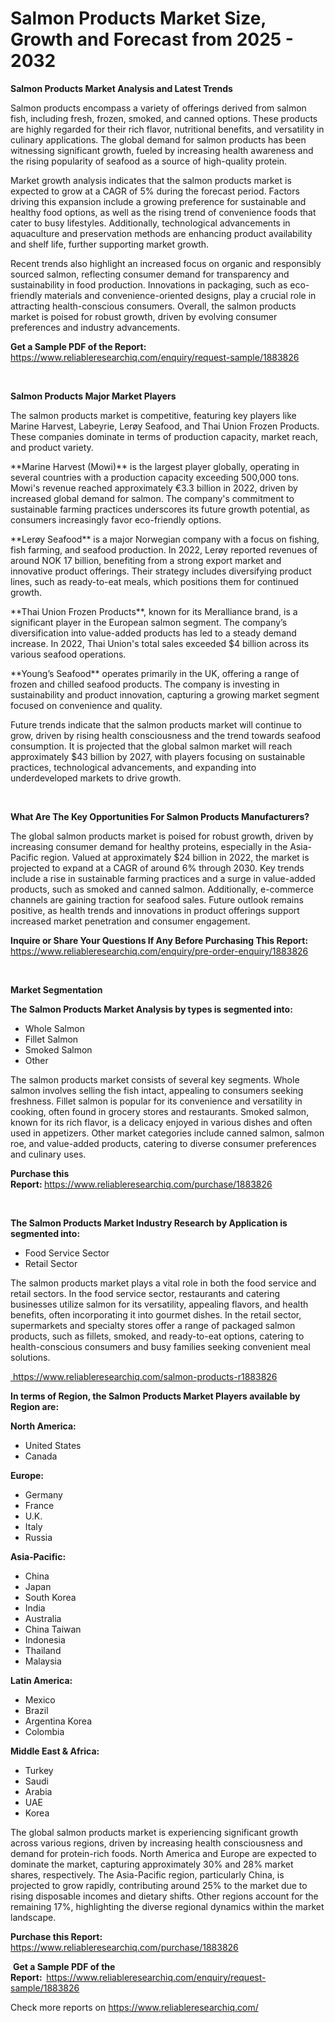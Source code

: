 <p><h1>Salmon Products Market Size, Growth and Forecast from 2025 - 2032</h1></p><p><strong>Salmon Products Market Analysis and Latest Trends</strong></p>
<p><p>Salmon products encompass a variety of offerings derived from salmon fish, including fresh, frozen, smoked, and canned options. These products are highly regarded for their rich flavor, nutritional benefits, and versatility in culinary applications. The global demand for salmon products has been witnessing significant growth, fueled by increasing health awareness and the rising popularity of seafood as a source of high-quality protein.</p><p>Market growth analysis indicates that the salmon products market is expected to grow at a CAGR of 5% during the forecast period. Factors driving this expansion include a growing preference for sustainable and healthy food options, as well as the rising trend of convenience foods that cater to busy lifestyles. Additionally, technological advancements in aquaculture and preservation methods are enhancing product availability and shelf life, further supporting market growth.</p><p>Recent trends also highlight an increased focus on organic and responsibly sourced salmon, reflecting consumer demand for transparency and sustainability in food production. Innovations in packaging, such as eco-friendly materials and convenience-oriented designs, play a crucial role in attracting health-conscious consumers. Overall, the salmon products market is poised for robust growth, driven by evolving consumer preferences and industry advancements.</p></p>
<p><strong>Get a Sample PDF of the Report:&nbsp;</strong> <a href="https://www.reliableresearchiq.com/enquiry/request-sample/1883826?utm_campaign=2117&utm_medium=2&utm_source=Github&utm_content=ia&utm_term=15022025&utm_id=salmon-products">https://www.reliableresearchiq.com/enquiry/request-sample/1883826</a></p>
<p>&nbsp;</p>
<p><strong>Salmon Products Major Market Players</strong></p>
<p><p>The salmon products market is competitive, featuring key players like Marine Harvest, Labeyrie, Lerøy Seafood, and Thai Union Frozen Products. These companies dominate in terms of production capacity, market reach, and product variety.</p><p>**Marine Harvest (Mowi)** is the largest player globally, operating in several countries with a production capacity exceeding 500,000 tons. Mowi's revenue reached approximately €3.3 billion in 2022, driven by increased global demand for salmon. The company's commitment to sustainable farming practices underscores its future growth potential, as consumers increasingly favor eco-friendly options.</p><p>**Lerøy Seafood** is a major Norwegian company with a focus on fishing, fish farming, and seafood production. In 2022, Lerøy reported revenues of around NOK 17 billion, benefiting from a strong export market and innovative product offerings. Their strategy includes diversifying product lines, such as ready-to-eat meals, which positions them for continued growth.</p><p>**Thai Union Frozen Products**, known for its Meralliance brand, is a significant player in the European salmon segment. The company’s diversification into value-added products has led to a steady demand increase. In 2022, Thai Union's total sales exceeded $4 billion across its various seafood operations.</p><p>**Young’s Seafood** operates primarily in the UK, offering a range of frozen and chilled seafood products. The company is investing in sustainability and product innovation, capturing a growing market segment focused on convenience and quality.</p><p>Future trends indicate that the salmon products market will continue to grow, driven by rising health consciousness and the trend towards seafood consumption. It is projected that the global salmon market will reach approximately $43 billion by 2027, with players focusing on sustainable practices, technological advancements, and expanding into underdeveloped markets to drive growth.</p></p>
<p>&nbsp;</p>
<p><strong>What Are The Key Opportunities For Salmon Products Manufacturers?</strong></p>
<p><p>The global salmon products market is poised for robust growth, driven by increasing consumer demand for healthy proteins, especially in the Asia-Pacific region. Valued at approximately $24 billion in 2022, the market is projected to expand at a CAGR of around 6% through 2030. Key trends include a rise in sustainable farming practices and a surge in value-added products, such as smoked and canned salmon. Additionally, e-commerce channels are gaining traction for seafood sales. Future outlook remains positive, as health trends and innovations in product offerings support increased market penetration and consumer engagement.</p></p>
<p><strong>Inquire or Share Your Questions If Any Before Purchasing This Report:</strong> <a href="https://www.reliableresearchiq.com/enquiry/pre-order-enquiry/1883826?utm_campaign=2117&utm_medium=2&utm_source=Github&utm_content=ia&utm_term=15022025&utm_id=salmon-products">https://www.reliableresearchiq.com/enquiry/pre-order-enquiry/1883826</a></p>
<p>&nbsp;</p>
<p><strong>Market Segmentation</strong></p>
<p><strong>The Salmon Products Market Analysis by types is segmented into:</strong></p>
<p><ul><li>Whole Salmon</li><li>Fillet Salmon</li><li>Smoked Salmon</li><li>Other</li></ul></p>
<p><p>The salmon products market consists of several key segments. Whole salmon involves selling the fish intact, appealing to consumers seeking freshness. Fillet salmon is popular for its convenience and versatility in cooking, often found in grocery stores and restaurants. Smoked salmon, known for its rich flavor, is a delicacy enjoyed in various dishes and often used in appetizers. Other market categories include canned salmon, salmon roe, and value-added products, catering to diverse consumer preferences and culinary uses.</p></p>
<p><strong>Purchase this Report:&nbsp;</strong><a href="https://www.reliableresearchiq.com/purchase/1883826?utm_campaign=2117&utm_medium=2&utm_source=Github&utm_content=ia&utm_term=15022025&utm_id=salmon-products">https://www.reliableresearchiq.com/purchase/1883826</a></p>
<p>&nbsp;</p>
<p><strong>The Salmon Products Market Industry Research by Application is segmented into:</strong></p>
<p><ul><li>Food Service Sector</li><li>Retail Sector</li></ul></p>
<p><p>The salmon products market plays a vital role in both the food service and retail sectors. In the food service sector, restaurants and catering businesses utilize salmon for its versatility, appealing flavors, and health benefits, often incorporating it into gourmet dishes. In the retail sector, supermarkets and specialty stores offer a range of packaged salmon products, such as fillets, smoked, and ready-to-eat options, catering to health-conscious consumers and busy families seeking convenient meal solutions.</p></p>
<p><a href="https://www.reliableresearchiq.com/salmon-products-r1883826?utm_campaign=2117&utm_medium=2&utm_source=Github&utm_content=ia&utm_term=15022025&utm_id=salmon-products">&nbsp;https://www.reliableresearchiq.com/salmon-products-r1883826</a></p>
<p><strong>In terms of Region, the Salmon Products Market Players available by Region are:</strong></p>
<p>
    <p> <strong> North America: </strong>
        <ul>
            <li>United States</li>
            <li>Canada</li>
        </ul>
        </p> 
    <p> <strong> Europe: </strong>
        <ul>
            <li>Germany</li>
            <li>France</li>
            <li>U.K.</li>
            <li>Italy</li>
            <li>Russia</li>
        </ul>
        </p> 
    <p> <strong> Asia-Pacific: </strong>
        <ul>
            <li>China</li>
            <li>Japan</li>
            <li>South Korea</li>
            <li>India</li>
            <li>Australia</li>
            <li>China Taiwan</li>
            <li>Indonesia</li>
            <li>Thailand</li>
            <li>Malaysia</li>
        </ul>
        </p> 
    <p> <strong> Latin America: </strong>
        <ul>
            <li>Mexico</li>
            <li>Brazil</li>
            <li>Argentina Korea</li>
            <li>Colombia</li>
        </ul>
        </p> 
    <p> <strong> Middle East & Africa: </strong>
        <ul>
            <li>Turkey</li>
            <li>Saudi</li>
            <li>Arabia</li>
            <li>UAE</li>
            <li>Korea</li>
        </ul>
    </p>
    </p>
<p><p>The global salmon products market is experiencing significant growth across various regions, driven by increasing health consciousness and demand for protein-rich foods. North America and Europe are expected to dominate the market, capturing approximately 30% and 28% market shares, respectively. The Asia-Pacific region, particularly China, is projected to grow rapidly, contributing around 25% to the market due to rising disposable incomes and dietary shifts. Other regions account for the remaining 17%, highlighting the diverse regional dynamics within the market landscape.</p></p>
<p><strong>Purchase this Report: </strong><a href="https://www.reliableresearchiq.com/purchase/1883826?utm_campaign=2117&utm_medium=2&utm_source=Github&utm_content=ia&utm_term=15022025&utm_id=salmon-products">https://www.reliableresearchiq.com/purchase/1883826</a></p>
<p>&nbsp;<strong>Get a Sample PDF of the Report:&nbsp;&nbsp;</strong><a href="https://www.reliableresearchiq.com/enquiry/request-sample/1883826?utm_campaign=2117&utm_medium=2&utm_source=Github&utm_content=ia&utm_term=15022025&utm_id=salmon-products">https://www.reliableresearchiq.com/enquiry/request-sample/1883826</a></p>
<p><strong></strong></p>
<p>Check more reports on <a href="https://www.reliableresearchiq.com/?utm_campaign=2117&utm_medium=2&utm_source=Github&utm_content=ia&utm_term=15022025&utm_id=salmon-products">https://www.reliableresearchiq.com/</a></p>